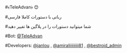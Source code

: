 #﴾TeleAdvan﴿ 😊

#رباتی با دستورات کاملا فارسی

#شما میتوانید دستورات را در پلاگین ها تغییر دهید

#Bot: [@TeleAdvan](http://telegram.me/teleadvan)

#Developers: 
[@janlou](http://telegram.me/janlou)
,
[@amiraliiiiiiiii81](http://telegram.me/amiraliiiiiiiii81)
,
[@bestroid_admin](http://telegram.me/bestroid_admin)
